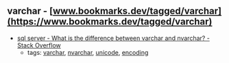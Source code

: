 varchar - [www.bookmarks.dev/tagged/varchar](https://www.bookmarks.dev/tagged/varchar)
---
* [sql server - What is the difference between varchar and nvarchar? - Stack Overflow](http://stackoverflow.com/questions/144283/what-is-the-difference-between-varchar-and-nvarchar)
    * tags: [varchar](../tagged/varchar.md), [nvarchar](../tagged/nvarchar.md), [unicode](../tagged/unicode.md), [encoding](../tagged/encoding.md)
